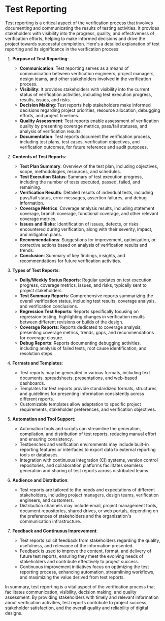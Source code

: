 # Test Reporting

Test reporting is a critical aspect of the verification process that involves documenting and communicating the results of testing activities. It provides stakeholders with visibility into the progress, quality, and effectiveness of verification efforts, helping to make informed decisions and drive the project towards successful completion. Here's a detailed explanation of test reporting and its significance in the verification process:

1. **Purpose of Test Reporting**:
   - **Communication**: Test reporting serves as a means of communication between verification engineers, project managers, design teams, and other stakeholders involved in the verification process.
   - **Visibility**: It provides stakeholders with visibility into the current status of verification activities, including test execution progress, results, issues, and risks.
   - **Decision Making**: Test reports help stakeholders make informed decisions regarding project priorities, resource allocation, debugging efforts, and project timelines.
   - **Quality Assessment**: Test reports enable assessment of verification quality by presenting coverage metrics, pass/fail statuses, and analysis of verification results.
   - **Documentation**: Test reports document the verification process, including test plans, test cases, verification objectives, and verification outcomes, for future reference and audit purposes.

2. **Contents of Test Reports**:
   - **Test Plan Summary**: Overview of the test plan, including objectives, scope, methodologies, resources, and schedules.
   - **Test Execution Status**: Summary of test execution progress, including the number of tests executed, passed, failed, and remaining.
   - **Verification Results**: Detailed results of individual tests, including pass/fail status, error messages, assertion failures, and debug information.
   - **Coverage Metrics**: Coverage analysis results, including statement coverage, branch coverage, functional coverage, and other relevant coverage metrics.
   - **Issues and Risks**: Identification of issues, defects, or risks encountered during verification, along with their severity, impact, and mitigation plans.
   - **Recommendations**: Suggestions for improvement, optimization, or corrective actions based on analysis of verification results and trends.
   - **Conclusion**: Summary of key findings, insights, and recommendations for future verification activities.

3. **Types of Test Reports**:
   - **Daily/Weekly Status Reports**: Regular updates on test execution progress, coverage metrics, issues, and risks, typically sent to project stakeholders.
   - **Test Summary Reports**: Comprehensive reports summarizing the overall verification status, including test results, coverage analysis, and verification conclusions.
   - **Regression Test Reports**: Reports specifically focusing on regression testing, highlighting changes in verification results between different revisions or builds of the design.
   - **Coverage Reports**: Reports dedicated to coverage analysis, presenting coverage metrics, trends, gaps, and recommendations for coverage closure.
   - **Debug Reports**: Reports documenting debugging activities, including analysis of failed tests, root cause identification, and resolution steps.

4. **Formats and Templates**:
   - Test reports may be generated in various formats, including text documents, spreadsheets, presentations, and web-based dashboards.
   - Templates for test reports provide standardized formats, structures, and guidelines for presenting information consistently across different reports.
   - Customizable templates allow adaptation to specific project requirements, stakeholder preferences, and verification objectives.

5. **Automation and Tool Support**:
   - Automation tools and scripts can streamline the generation, compilation, and distribution of test reports, reducing manual effort and ensuring consistency.
   - Testbenches and verification environments may include built-in reporting features or interfaces to export data to external reporting tools or databases.
   - Integration with continuous integration (CI) systems, version control repositories, and collaboration platforms facilitates seamless generation and sharing of test reports across distributed teams.

6. **Audience and Distribution**:
   - Test reports are tailored to the needs and expectations of different stakeholders, including project managers, design teams, verification engineers, and customers.
   - Distribution channels may include email, project management tools, document repositories, shared drives, or web portals, depending on the preferences of stakeholders and the organization's communication infrastructure.

7. **Feedback and Continuous Improvement**:
   - Test reports solicit feedback from stakeholders regarding the quality, usefulness, and relevance of the information presented.
   - Feedback is used to improve the content, format, and delivery of future test reports, ensuring they meet the evolving needs of stakeholders and contribute effectively to project success.
   - Continuous improvement initiatives focus on optimizing the test reporting process, enhancing automation, streamlining workflows, and maximizing the value derived from test reports.

In summary, test reporting is a vital aspect of the verification process that facilitates communication, visibility, decision making, and quality assessment. By providing stakeholders with timely and relevant information about verification activities, test reports contribute to project success, stakeholder satisfaction, and the overall quality and reliability of digital designs.
